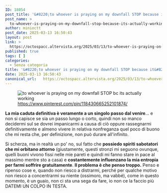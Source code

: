 ```yaml
---
ID: 18054
post_title: '&#8220;to whoever is praying on my downfall STOP because it&#8217;s actually working&#8221; — &#8220;chiunque stia pregando per la mia caduta BASTA perché sta effettivamente funzionando&#8221;'
post_name: >
  to-whoever-is-praying-on-my-downfall-stop-because-its-actually-working-chiunque-stia-pregando-per-la-mia-caduta-basta-perche-sta-effettivamente-funzionando
author: minioctt
post_date: 2025-03-13 16:50:43
layout: post
link: >
  https://octospacc.altervista.org/2025/03/13/to-whoever-is-praying-on-my-downfall-stop-because-its-actually-working-chiunque-stia-pregando-per-la-mia-caduta-basta-perche-sta-effettivamente-funzionando/
published: true
tags: [ ]
categories:
  - Senza categoria
title: '&#8220;to whoever is praying on my downfall STOP because it&#8217;s actually working&#8221; — &#8220;chiunque stia pregando per la mia caduta BASTA perché sta effettivamente funzionando&#8221;'
date: 2025-03-13 16:50:43
canonical_url:   https://octospacc.altervista.org/2025/03/13/to-whoever-is-praying-on-my-downfall-stop-because-its-actually-working-chiunque-stia-pregando-per-la-mia-caduta-basta-perche-sta-effettivamente-funzionando/
---
```

<!-- wp:image {"id":18053,"sizeSlug":"large","linkDestination":"none"} -->
<figure class="wp-block-image size-large"><img src="{{site.cdnurl}}/assets/uploads/2025/03/aa9a6b5226d754eaf7121f1ae93a85727690124795847987516-309x480.jpg" alt="to whoever is praying on my downfall STOP bc its actually working" class="wp-image-18053"/><figcaption class="wp-element-caption"><a href="https://www.pinterest.com/pin/118430665252101874/">https://www.pinterest.com/pin/118430665252101874/</a></figcaption></figure>
<!-- /wp:image -->

<!-- wp:paragraph -->
<p><strong>La mia caduta definitiva è veramente a un singolo passo dal venire</strong>... e non si capisce se sia un passo lungo o corto, quindi non so manco decidermi sul se dovrei impanicarmi a causa di ciò oppure rassegnarmi definitivamente e almeno vivere in relativa nonfreganza quel poco di buono che mi resta che, per definizione, non può durare all'infinito.</p>
<!-- /wp:paragraph -->

<!-- wp:paragraph -->
<p>Si scherza, ma in realtà un po' no, sul fatto che <strong>possiedo spiriti sabotatori che mi orbitano attorno</strong> (giustamente, questi stronzi mi seguono ovunque, quelli buoni vivono fissi nelle mie pareti e quindi mi fanno stare in pace al massimo mentre sto a casa) e <strong>costantemente influenzano la mia entropia per farmi soffrire gratuitamente</strong>. <strong>Il problema è che penso troppo.</strong> Penso e ripenso cose e, quando non riesco a distrarmi, perché per qualche motivo non riesco a concentrarmi su niente (ossimoro, ma vabbé), come in questo momento, è un guaio, non ci sta una sega da fare, io non ce la faccio più DATEMI UN COLPO IN TESTA.</p>
<!-- /wp:paragraph -->